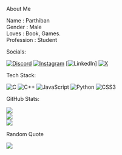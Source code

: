 About Me

Name           : Parthiban<br>Gender        : Male<br>Loves           : Book, Games.<br>Profession  : Student<br>


Socials:

[![Discord](https://img.shields.io/badge/Discord-%237289DA.svg?logo=discord&logoColor=white)](https://discord.gg/https://discord.gg/hHkHRFb4)         [![Instagram](https://img.shields.io/badge/Instagram-%23E4405F.svg?logo=Instagram&logoColor=white)](https://instagram.com/Ikarus_Fell_01)
[![LinkedIn](https://img.shields.io/badge/LinkedIn-%230077B5.svg?logo=linkedin&logoColor=white)]           [![X](https://img.shields.io/badge/X-black.svg?logo=X&logoColor=white)](https://x.com/IkarusFell_01) 

Tech Stack:

![C](https://img.shields.io/badge/c-%2300599C.svg?style=for-the-badge&logo=c&logoColor=white) ![C++](https://img.shields.io/badge/c++-%2300599C.svg?style=for-the-badge&logo=c%2B%2B&logoColor=white) ![JavaScript](https://img.shields.io/badge/javascript-%23323330.svg?style=for-the-badge&logo=javascript&logoColor=%23F7DF1E) ![Python](https://img.shields.io/badge/python-3670A0?style=for-the-badge&logo=python&logoColor=ffdd54) ![CSS3](https://img.shields.io/badge/css3-%231572B6.svg?style=for-the-badge&logo=css3&logoColor=white)

GitHub Stats:

![](https://github-readme-stats.vercel.app/api?username=IkarusFell&theme=dark&hide_border=false&include_all_commits=false&count_private=false)<br/>
![](https://github-readme-streak-stats.herokuapp.com/?user=IkarusFell&theme=dark&hide_border=false)<br/>
![](https://github-readme-stats.vercel.app/api/top-langs/?username=IkarusFell&theme=dark&hide_border=false&include_all_commits=false&count_private=false&layout=compact)

Random Quote

![](https://quotes-github-readme.vercel.app/api?type=horizontal&theme=radical)

<!-- Proudly created with GPRM ( https://gprm.itsvg.in ) -->
